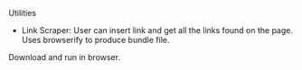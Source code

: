 Utilities

- Link Scraper: User can insert link and get all the links found on the page. Uses browserify to produce bundle file.

Download and run in browser.